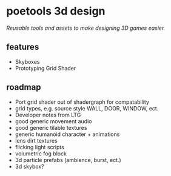 # poetools 3d design
_Reusable tools and assets to make designing 3D games easier._

## features
- Skyboxes
- Prototyping Grid Shader

## roadmap
- Port grid shader out of shadergraph for compatability
- grid types, e.g. source style WALL, DOOR, WINDOW, ect.
- Developer notes from LTG
- good generic movement audio
- good generic tilable textures
- generic humanoid character + animations
- lens dirt textures
- flicking light scripts
- volumetric fog block
- 3d particle prefabs (ambience, burst, ect.)
- 3d skybox?
